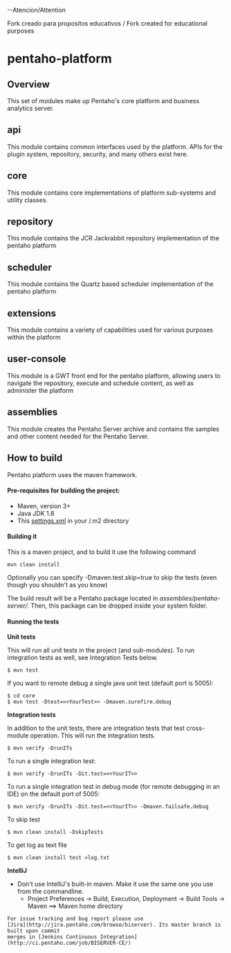--Atencion/Attention

Fork creado para propositos educativos / Fork created for educational purposes


pentaho-platform
================

Overview
--------

This set of modules make up Pentaho's core platform and business analytics server.

## api
This module contains common interfaces used by the platform.  APIs for the plugin system, repository, security, and many others exist here.

## core
This module contains core implementations of platform sub-systems and utility classes.

## repository
This module contains the JCR Jackrabbit repository implementation of the pentaho platform

## scheduler
This module contains the Quartz based scheduler implementation of the pentaho platform

## extensions
This module contains a variety of capabilities used for various purposes within the platform

## user-console
This module is a GWT front end for the pentaho platform, allowing users to navigate the repository, execute and schedule content, as well as administer the platform

## assemblies
This module creates the Pentaho Server archive and contains the samples and other content needed for the Pentaho Server.


How to build
--------------

Pentaho platform uses the maven framework. 


#### Pre-requisites for building the project:
* Maven, version 3+
* Java JDK 1.8
* This [settings.xml](https://raw.githubusercontent.com/pentaho/maven-parent-poms/master/maven-support-files/settings.xml) in your <user-home>/.m2 directory

#### Building it

This is a maven project, and to build it use the following command

```
mvn clean install
```

Optionally you can specify -Dmaven.test.skip=true to skip the tests (even though
you shouldn't as you know)

The build result will be a Pentaho package located in *assemblies/pentaho-server/*. Then, this package can be dropped inside your system folder.

#### Running the tests

__Unit tests__

This will run all unit tests in the project (and sub-modules). To run integration tests as well, see Integration Tests below.

```
$ mvn test
```

If you want to remote debug a single java unit test (default port is 5005):

```
$ cd core
$ mvn test -Dtest=<<YourTest>> -Dmaven.surefire.debug
```

__Integration tests__

In addition to the unit tests, there are integration tests that test cross-module operation. This will run the integration tests.

```
$ mvn verify -DrunITs
```

To run a single integration test:

```
$ mvn verify -DrunITs -Dit.test=<<YourIT>>
```

To run a single integration test in debug mode (for remote debugging in an IDE) on the default port of 5005:

```
$ mvn verify -DrunITs -Dit.test=<<YourIT>> -Dmaven.failsafe.debug
```

To skip test

```
$ mvn clean install -DskipTests
```

To get log as text file

```
$ mvn clean install test >log.txt
```


__IntelliJ__

* Don't use IntelliJ's built-in maven. Make it use the same one you use from the commandline.
  * Project Preferences -> Build, Execution, Deployment -> Build Tools -> Maven ==> Maven home directory

````
For issue tracking and bug report please use
[Jira](http://jira.pentaho.com/browse/biserver). Its master branch is built upon commit
merges in [Jenkins Continuous Integration](http://ci.pentaho.com/job/BISERVER-CE/)
